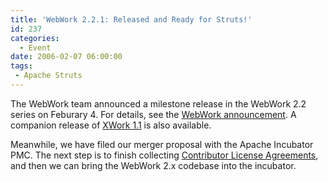 ```yaml
---
title: 'WebWork 2.2.1: Released and Ready for Struts!'
id: 237
categories:
  - Event
date: 2006-02-07 06:00:00
tags:
 - Apache Struts
---
```


The WebWork team announced a milestone release in the WebWork 2.2 series on Feburary 4\. For details, see the [WebWork announcement](http://blogs.opensymphony.com/webwork/2006/02/webwork_221_released.html). A companion release of [XWork 1.1](http://forums.opensymphony.com/thread.jspa?threadID=16919&amp;tstart=0) is also available.

Meanwhile, we have filed our merger proposal with the Apache Incubator PMC. The next step is to finish collecting [Contributor License Agreements](http://apache.org/licenses/), and then we can bring the WebWork 2.x codebase into the incubator.